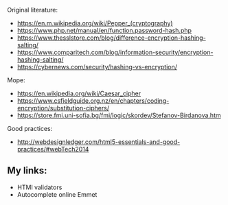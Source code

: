Original literature:
- https://en.m.wikipedia.org/wiki/Pepper_(cryptography)
- https://www.php.net/manual/en/function.password-hash.php 
- https://www.thesslstore.com/blog/difference-encryption-hashing-salting/ 
- https://www.comparitech.com/blog/information-security/encryption-hashing-salting/
- https://cybernews.com/security/hashing-vs-encryption/

Море:
- https://en.wikipedia.org/wiki/Caesar_cipher
- https://www.csfieldguide.org.nz/en/chapters/coding-encryption/substitution-ciphers/
- https://store.fmi.uni-sofia.bg/fmi/logic/skordev/Stefanov-Birdanova.htm

Good practices:
- http://webdesignledger.com/html5-essentials-and-good-practices/#webTech2014

My links:
- 
- HTMl validators
- Autocomplete online   Emmet